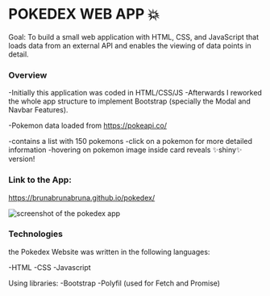 # POKEDEX WEB APP 💥

Goal: To build a small web application with HTML, CSS, and JavaScript that loads
data from an external API and enables the viewing of data points in detail.

### Overview

-Initially this application was coded in HTML/CSS/JS
-Afterwards I reworked the whole app structure to implement Bootstrap (specially the Modal and Navbar Features).

-Pokemon data loaded from https://pokeapi.co/

-contains a list with 150 pokemons
-click on a pokemon for more detailed information
-hovering on pokemon image inside card reveals ✨shiny✨ version!

### Link to the App:

https://brunabrunabruna.github.io/pokedex/

![screenshot of the pokedex app](../pokedex/img/pokedex-screenshot1.png)

### Technologies

the Pokedex Website was written in the following languages:

-HTML
-CSS
-Javascript

Using libraries:
-Bootstrap
-Polyfil (used for Fetch and Promise)
